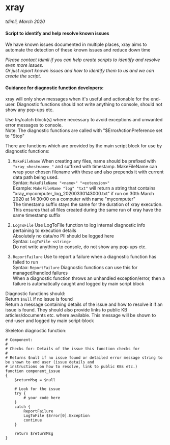 # xray 
*tdimli, March 2020*

#### Script to identify and help resolve known issues

We have known issues documented in multiple places, xray aims to automate the detection of these known issues and reduce down time

*Please contact tdimli if you can help create scripts to identify and resolve even more issues.  
Or just report known issues and how to identify them to us and we can create the script.*

#### Guidance for diagnostic function developers:
 
xray will only show messages when it's useful and actionable for the end-user.
Diagnostic functions should not write anything to console, should not show any pop-ups etc.
 
Use try/catch block(s) where necessary to avoid exceptions and unwanted error messages to console.  
Note: The diagnostic functions are called with "$ErrorActionPreference set to "Stop"

There are functions which are provided by the main script block for use by diagnostic functions:

1. `MakeFileName`
When creating any files, name should be prefixed with `"xray_<hostname>_"` and suffixed with timestamp.
MakeFileName can wrap your chosen filename with these and also prepends it with current data path being used.  
Syntax: `MakeFileName "<name>" "<extension>"`  
Example: `MakeFileName "log" "txt"` will return a string that contains "xray_mycomputer_log_20200330143000.txt" if run
on 30th March 2020 at 14:30:00 on a computer with name "mycomputer"  
The timestamp suffix stays the same for the duration of xray execution.  
This ensures that all files created during the same run of xray have the same timestamp suffix

2. `LogToFile`
Use LogToFile function to log internal diagnostic info pertaining to execution details  
Absolutely no data/no PII should be logged here  
Syntax: `LogToFile <string>`  
Do not write anything to console, do not show any pop-ups etc.  

3. `ReportFailure`
Use to report a failure when a diagnostic function has failed to run  
Syntax: `ReportFailure`
Diagnostic functions can use this for managed/handled failures  
When a diagnostic function throws an unhandled exception/error, then a failure is automatically caught and logged by main script block  
 
Diagnostic functions should:  
Return `$null` if no issue is found  
Return a message containing details of the issue and how to resolve it if an issue is found. They should also provide links to public KB articles/documents etc. where available. This message will be shown to end-user and logged by main script-block  
 
Skeleton diagnostic function:
```
# Component: 
# 
# Checks for: Details of the issue this function checks for 
# 
# Returns $null if no issue found or detailed error message string to be shown to end user (issue details and
# instructions on how to resolve, link to public KBs etc.)
function component_issue
{
    $returnMsg = $null

    # Look for the issue
    try {
        # your code here
    }
    catch {
        ReportFailure
        LogToFile $Error[0].Exception
        continue
    }

    return $returnMsg
}
```

